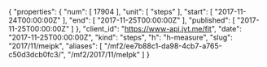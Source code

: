 {
  "properties": {
    "num": [
      17904
    ],
    "unit": [
      "steps"
    ],
    "start": [
      "2017-11-24T00:00:00Z"
    ],
    "end": [
      "2017-11-25T00:00:00Z"
    ],
    "published": [
      "2017-11-25T00:00:00Z"
    ]
  },
  "client_id": "https://www-api.jvt.me/fit",
  "date": "2017-11-25T00:00:00Z",
  "kind": "steps",
  "h": "h-measure",
  "slug": "2017/11/meipk",
  "aliases": [
    "/mf2/ee7b88c1-da98-4cb7-a765-c50d3dcb0fc3/",
    "/mf2/2017/11/meIpk"
  ]
}

